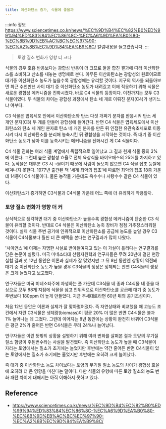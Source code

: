 ```yaml
---
title: 이산화탄소 증가, 식물에 좋을까
---
```


:::info 정보
https://www.sciencetimes.co.kr/news/%EC%9D%B4%EC%82%B0%ED%99%94%ED%83%84%EC%86%8C-%EC%A6%9D%EA%B0%80-%EC%8B%9D%EB%AC%BC%EC%97%90-%EC%A2%8B%EC%9D%84%EA%B9%8C/ 칼럼내용을 들고왔습니다.
:::

> 토양 질소 변화가 영향 더 크다

식물의 경우 호흡 반응보다는 광합성 반응이 더 크므로 둘을 합친 결과에 따라 이산화탄소를 소비하고 산소를 내놓는 생명체로 본다. 아무튼 이산화탄소는 광합성의 원료이므로 대기중 이산화탄소 농도가 높을수록 광합성에는 유리할 것이다.
지구의 역사를 되돌아보면 최근 수천만년 사이 대기 중 이산화탄소 농도가 내려갔고 이에 적응하기 위해 식물은 새로운 광합성 메커니즘을 진화시켰다. 바로 C4 식물의 등장이다. 이전까지는 모두 C3 식물이였다. 두 식물의 차이는 광합성 과정에서 탄소 네 개로 이뤄진 분자(C4)가 생기느냐 여부다.

C3 식물은 엽육세포 안에서 이산화탄소와 탄소 다섯 개짜기 분자를 반응시켜 탄소 세 개인 분자(C3) 두 개를 만들어 광합성에 들어간다. 반면 C4 식물은 엽육세포에서 이산화탄소와 탄소 세 개인 분자로 탄소 네 개인 분자를 만든 뒤 인접한 유관속초세포로 이동시켜 다시 이산화탄소를 분리해 농축시킨 뒤 광합성을 시작하는 것이다. 즉 대기 중 이산화탄소 농도가 낮아 이를 농축시키는 메커니즘을 진화시킨 게 C4 식물이다.

C4 식물 진화는 여러 식물 계열에서 독립적으로 일어났고 그 결과 현재 식물 종의 3%에 이른다. 그런데 높은 광합성 효율로 전체 육상식물 바이오매스의 25%를 차지하고 있다. 농작물은 대부분 C3 시ㄱ물이기 때문에 사람이 돌보지 않으면 C4 식물 잡초 등쌀에 배겨나지 못한다. 1977년 출간된 책 '세계 최악의 잡초'에 따르면 최악의 잡초 18종 가운데 14종이 C4 식물이다. 물론 농작물 가운데도 옥수수나 사탕수수 같은 C4 식물이 있다.

이산화탄소가 증가하면 C3식물과 C4식물 가운데 어느 쪽에 더 유리하게 작용할까.

### 토양 질소 변화가 영향 더 커
상식적으로 생각하면 대기 중 이산화탄소가 높을수록 광합성 메커니즘이 단순한 C3 식물이 유리할 것이다. 반대로 C4 식물은 이산화탄소 농축 장비가 점점 거추장스러워질 것이다. 실제 식물 주변 공기에 인위적으로 이산화탄소를 공급해 농도를 높일 경우 C3식물이 C4식물보다 훨씬 더 큰 혜택을 본다는 연구결과가 많이 나왔다.

'사이언스'에 이제는 자명한 사실로 받아들여지고 있는 이 가설이 틀리다는 연구결과를 담은 논문이 실렸다. 미국 미네소타대 산림자원학과 연구자들은 무려 20년에 걸친 현장실험 결과 첫 12년 동안은 이론과 실제가 잘 맞았지만 그 뒤 8년 동안엔 상황이 역전돼 대기 중 이산화탄소 농도가 높을 경우 C3식물의 생장은 정체되는 반면 C4식물의 생장은 크게 늘었다고 보고했다.

연구자들은 미국 미네소타주에 자생하는 풀 가운데 C3식물 네 종과 C4식물 네 종을 대상으로 모두 88개 지점에 식물을 심고 인위적으로 이산화탄소를 공급해 대기 중 농도가 주변보다 180ppm 더 높게 만들었다. 지금 추세대로라면 60년 뒤의 공기조성이다.

처음 12년 동안은 이론과 실제가 잘 맞아떨어졌다. 즉 자연상태와 비교했을 때 고농도 조건에서 자란 C3식물은 생체량(biomass)이 평균 20% 더 많은 반면 C4식물은 불과 1% 늘어나는 데 그쳤다. 그런데 이어지는 8년 동안에는 상황이 완전히 바뀌어 C3식물은 평균 2%가 줄어든 반면 C4식물은 무려 24%나 늘어났다.

연구자들은 이런 뜻밖의 상황을 설명하기 위해 여러 변화를 살펴본 결과 토양의 무기질 질소 함량이 주된변수라는 사실을 발견했다. 즉 이산화탄소 농도가 높을 때 C3식물이 자라는 토양에서는 질소가 초기에는 늘었지만 후반에는 약간 줄어든 반면 C4식물이 있는 토양에서는 질소가 초기에는 줄었지만 후반에는 오히려 크게 늘어났다.

즉 대기 중 이산화탄소 농도 차이보다는 토양의 무기질 질소 농도의 차이가 광합성 효율에 오히려 더 큰 영향을 미친다는 말이다. 다만 식물의 유형에 따른 토양 질소의 농도 변화 패턴 차이에 대해서는 아직 이해하지 못하고 있다.

## Reference
- https://www.sciencetimes.co.kr/news/%EC%9D%B4%EC%82%B0%ED%99%94%ED%83%84%EC%86%8C-%EC%A6%9D%EA%B0%80-%EC%8B%9D%EB%AC%BC%EC%97%90-%EC%A2%8B%EC%9D%84%EA%B9%8C/

